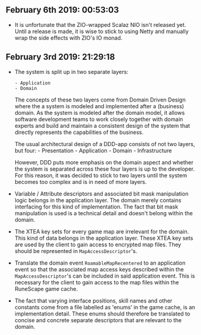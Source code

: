 ## February 6th 2019: 00:53:03

-   It is unfortunate that the ZIO-wrapped Scalaz NIO isn't released
    yet. Until a release is made, it is wise to stick to using Netty
    and manually wrap the side effects with ZIO's IO monad.

## February 3rd 2019: 21:29:18

-   The system is split up in two separate layers:
        
        - Application
        - Domain
        
    The concepts of these two layers come from Domain Driven Design where
    the a system is modeled and implemented after a (business) domain.
    As the system is modeled after the domain model, it allows software
    development teams to work closely together with domain experts and
    build and maintain a consistent design of the system that directly
    represents the capabilities of the business.
    
    The usual architectural design of a DDD-app consists of not two layers,
    but four:
        - Presentation
        - Application
        - Domain
        - Infrastructure
        
    However, DDD puts more emphasis on the domain aspect and whether the
    system is separated across these four layers is up to the developer.
    For this reason, it was decided to stick to two layers until the
    system becomes too complex and is in need of more layers.

-   Variable / Attribute descriptors and associated bit mask manipulation logic
    belongs in the application layer. The domain merely contains interfacing for
    this kind of implementation. The fact that bit mask manipulation is used
    is a technical detail and doesn't belong within the domain.
    
-   The XTEA key sets for every game map are irrelevant for the domain. This
    kind of data belongs in the application layer. These XTEA key sets are used
    by the client to gain access to encrypted map files. They should be
    represented in `MapAccessDescriptor`'s.
    
-   Translate the domain event `RoamableMapRecentered` to an application event
    so that the associated map access keys described within the
    `MapAccessDescriptor`'s can be included in said application event. This is
    necessary for the client to gain access to the map files within the
    RuneScape game cache.
    
-   The fact that varying interface positions, skill names and other constants
    come from a file labelled as 'enums' in the game cache, is an
    implementation detail. These enums should therefore be translated to 
    concise and concrete separate descriptors that are relevant to the
    domain.